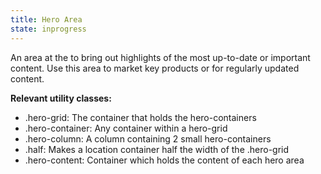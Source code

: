 ```yaml
---
title: Hero Area
state: inprogress
---
```


An area at the to bring out highlights of the most up-to-date or important content. Use this area to market key products or for regularly updated content.

**Relevant utility classes:**
- .hero-grid: The container that holds the hero-containers
- .hero-container: Any container within a hero-grid
- .hero-column: A column containing 2 small hero-containers
- .half: Makes a location container half the width of the .hero-grid
- .hero-content: Container which holds the content of each hero area